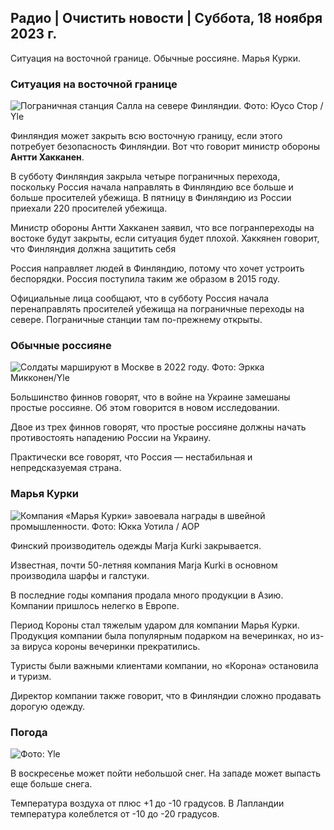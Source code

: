 ## Радио \| Очистить новости \| Суббота, 18 ноября 2023 г.

Ситуация на восточной границе. Обычные россияне. Марья Курки.

### Ситуация на восточной границе

![Пограничная станция Салла на севере Финляндии. Фото: Юусо Стор / Yle](https://images.cdn.yle.fi/image/upload/c_crop,h_3033,w_5392,x_0,y_144/ar_1.7777777777777777,c_fill,g_faces,h_675,w_1200/dpr_1.0/q_auto:eco/f_auto/fl_lossy/v1700230392/39-1202451655773834805e)

Финляндия может закрыть всю восточную границу, если этого потребует безопасность Финляндии. Вот что говорит министр обороны **Антти Хакканен**.

В субботу Финляндия закрыла четыре пограничных перехода, поскольку Россия начала направлять в Финляндию все больше и больше просителей убежища. В пятницу в Финляндию из России приехали 220 просителей убежища.

Министр обороны Антти Хакканен заявил, что все погранпереходы на востоке будут закрыты, если ситуация будет плохой. Хаккянен говорит, что Финляндия должна защитить себя

Россия направляет людей в Финляндию, потому что хочет устроить беспорядки. Россия поступила таким же образом в 2015 году.

Официальные лица сообщают, что в субботу Россия начала перенаправлять просителей убежища на пограничные переходы на севере. Пограничные станции там по-прежнему открыты.

### Обычные россияне

![Солдаты маршируют в Москве в 2022 году. Фото: Эркка Микконен/Yle](https://images.cdn.yle.fi/image/upload/c_crop,h_2250,w_4000,x_0,y_620/ar_1.7777777777777777,c_fill,g_faces,h_675,w_1200/dpr_1.0/q_auto:eco/f_auto/fl_lossy/v1652081791/39-9521386278c4035763b)

Большинство финнов говорят, что в войне на Украине замешаны простые россияне. Об этом говорится в новом исследовании.

Двое из трех финнов говорят, что простые россияне должны начать противостоять нападению России на Украину.

Практически все говорят, что Россия — нестабильная и непредсказуемая страна.

### Марья Курки

![Компания «Марья Курки» завоевала награды в швейной промышленности. Фото: Юкка Уотила / AOP](https://images.cdn.yle.fi/image/upload/c_crop,h_2089,w_3715,x_1,y_0/ar_1.7777777777777777,c_fill,g_faces,h_675,w_1200/dpr_1.0/q_auto:eco/f_auto/fl_lossy/v1700215518/39-120216565573a69289c3)

Финский производитель одежды Marja Kurki закрывается.

Известная, почти 50-летняя компания Marja Kurki в основном производила шарфы и галстуки.

В последние годы компания продала много продукции в Азию. Компании пришлось нелегко в Европе.

Период Короны стал тяжелым ударом для компании Марья Курки. Продукция компании была популярным подарком на вечеринках, но из-за вируса короны вечеринки прекратились.

Туристы были важными клиентами компании, но «Корона» остановила и туризм.

Директор компании также говорит, что в Финляндии сложно продавать дорогую одежду.

### Погода

![ Фото: Yle](https://images.cdn.yle.fi/image/upload/c_crop,h_1080,w_1919,x_0,y_0/ar_1.7777777777777777,c_fill,g_faces,h_675,w_1200/dpr_1.0/q_auto:eco/f_auto/fl_lossy/v1700323494/39-12028456558e083321cf)

В воскресенье может пойти небольшой снег. На западе может выпасть еще больше снега.

Температура воздуха от плюс +1 до -10 градусов. В Лапландии температура колеблется от -10 до -20 градусов.